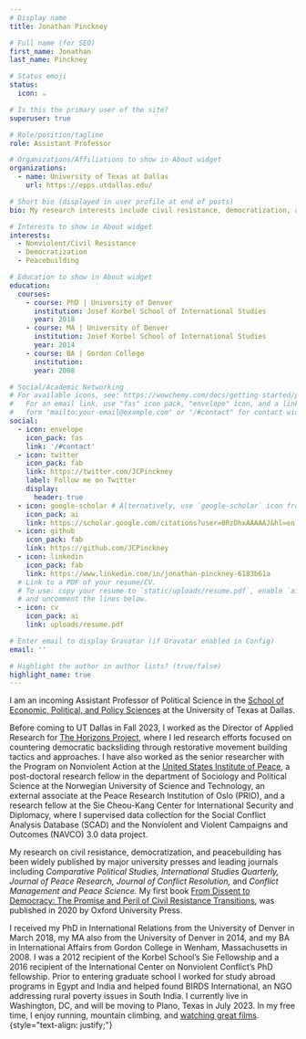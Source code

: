 ```yaml
---
# Display name
title: Jonathan Pinckney

# Full name (for SEO)
first_name: Jonathan
last_name: Pinckney

# Status emoji
status:
  icon: ☕️

# Is this the primary user of the site?
superuser: true

# Role/position/tagline
role: Assistant Professor

# Organizations/Affiliations to show in About widget
organizations:
  - name: University of Texas at Dallas
    url: https://epps.utdallas.edu/

# Short bio (displayed in user profile at end of posts)
bio: My research interests include civil resistance, democratization, and peacebuilding.

# Interests to show in About widget
interests:
  - Nonviolent/Civil Resistance
  - Democratization
  - Peacebuilding

# Education to show in About widget
education:
  courses:
    - course: PhD | University of Denver
      institution: Josef Korbel School of International Studies
      year: 2018
    - course: MA | University of Denver
      institution: Josef Korbel School of International Studies
      year: 2014
    - course: BA | Gordon College
      institution:
      year: 2008

# Social/Academic Networking
# For available icons, see: https://wowchemy.com/docs/getting-started/page-builder/#icons
#   For an email link, use "fas" icon pack, "envelope" icon, and a link in the
#   form "mailto:your-email@example.com" or "/#contact" for contact widget.
social:
  - icon: envelope
    icon_pack: fas
    link: '/#contact'
  - icon: twitter
    icon_pack: fab
    link: https://twitter.com/JCPinckney
    label: Follow me on Twitter
    display:
      header: true
  - icon: google-scholar # Alternatively, use `google-scholar` icon from `ai` icon pack
    icon_pack: ai
    link: https://scholar.google.com/citations?user=0RzDhxAAAAAJ&hl=en
  - icon: github
    icon_pack: fab
    link: https://github.com/JCPinckney
  - icon: linkedin
    icon_pack: fab
    link: https://www.linkedin.com/in/jonathan-pinckney-6183b61a
  # Link to a PDF of your resume/CV.
  # To use: copy your resume to `static/uploads/resume.pdf`, enable `ai` icons in `params.yaml`,
  # and uncomment the lines below.
  - icon: cv
    icon_pack: ai
    link: uploads/resume.pdf

# Enter email to display Gravatar (if Gravatar enabled in Config)
email: ''

# Highlight the author in author lists? (true/false)
highlight_name: true
---
```


I am an incoming Assistant Professor of Political Science in the [School of Economic, Political, and Policy Sciences](https://epps.utdallas.edu/) at the University of Texas at Dallas.

Before coming to UT Dallas in Fall 2023, I worked as the Director of Applied Research for [The Horizons Project](https://www.horizonsproject.us), where I led research efforts focused on countering democratic backsliding through restorative movement building tactics and approaches. I have also worked as the senior researcher with the Program on Nonviolent Action at the [United States Institute of Peace](https://www.usip.org/), a post-doctoral research fellow in the department of Sociology and Political Science at the Norwegian University of Science and Technology, an external associate at the Peace Research Institution of Oslo (PRIO), and a research fellow at the Sie Cheou-Kang Center for International Security and Diplomacy, where I supervised data collection for the Social Conflict Analysis Database (SCAD) and the Nonviolent and Violent Campaigns and Outcomes (NAVCO) 3.0 data project. 

My research on civil resistance, democratization, and peacebuilding has been widely published by major university presses and leading journals including *Comparative Political Studies, International Studies Quarterly, Journal of Peace Research, Journal of Conflict Resolution,* and *Conflict Management and Peace Science.* My first book [From Dissent to Democracy: The Promise and Peril of Civil Resistance Transitions](https://global.oup.com/academic/product/from-dissent-to-democracy-9780190097318?lang=en&cc=us), was published in 2020 by Oxford University Press.

I received my PhD in International Relations from the University of Denver in March 2018, my MA also from the University of Denver in 2014, and my BA in International Affairs from Gordon College in Wenham, Massachusetts in 2008. I was a 2012 recipient of the Korbel School’s Sie Fellowship and a 2016 recipient of the International Center on Nonviolent Conflict’s PhD fellowship. Prior to entering graduate school I worked for study abroad programs in Egypt and India and helped found BIRDS International, an NGO addressing rural poverty issues in South India. I currently live in Washington, DC, and will be moving to Plano, Texas in July 2023. In my free time, I enjoy running, mountain climbing, and [watching great films](https://letterboxd.com/jcpinckney/).
{style="text-align: justify;"}
